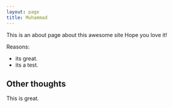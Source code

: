 ```yaml
---
layout: page
title: Muhammad
---
```


This is an about page about this awesome site
Hope you love it!

Reasons:
- its great.
- its a test.

## Other thoughts

This is great.
